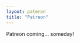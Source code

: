 ```yaml
---
layout: pateron
title: "Patreon"
---
```


Patreon coming... someday!

<!-- <a class="footer-social px-2 me-3 iscii" href="/">Paypal Link</a> -->
